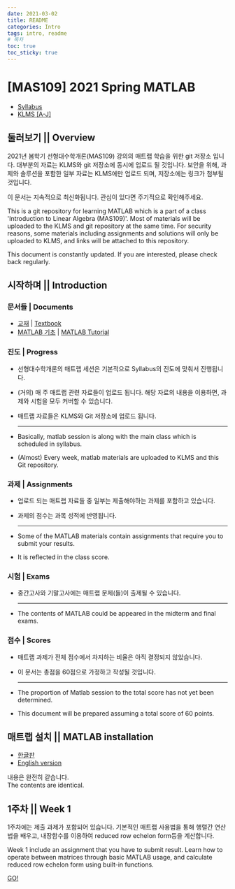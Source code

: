 ```yaml
---
date: 2021-03-02
title: README
categories: Intro
tags: intro, readme
# 목차
toc: true  
toc_sticky: true 
---
```


# [MAS109] 2021 Spring MATLAB

- [Syllabus](Intro/MAS109_Syllabus.pdf)
- [KLMS [A-J]](https://klms.kaist.ac.kr/course/view.php?id=126529)

## 둘러보기 || Overview
2021년 봄학기 선형대수학개론(MAS109) 강의의 매트랩 학습을 위한 git 저장소 입니다. 대부분의 자료는 KLMS와 git 저장소에 동시에 업로드 될  것입니다. 보안을 위해, 과제와 솔루션을 포함한 일부 자료는 KLMS에만 업로드 되며, 저장소에는 링크가 첨부될 것입니다.

이 문서는 지속적으로 최신화됩니다. 관심이 있다면 주기적으로 확인해주세요.

This is a git repository for learning MATLAB which is a part of a class 'Introduction to Linear Algebra (MAS109)'. Most of materials will be uploaded to the KLMS and git repository at the same time. For security reasons, some materials including assignments and solutions will only be uploaded to KLMS, and links will be attached to this repository.

This document is constantly updated. If you are interested, please check back regularly.

## 시작하며 || Introduction
### 문서들 | Documents
- [교재](<Intro/[MAS109] Learning MATLAB with Linear Algebra (Jeon, Lee).pdf>) | 
[Textbook](<Intro/[MAS109] Learning MATLAB with Linear Algebra (Jeon, Lee).pdf>)
- [MATLAB 기초](<Intro/tutorial/MATLAB Tutorial (Spring, 2021).md>) | 
[MATLAB Tutorial](<Intro/tutorial/MATLAB Tutorial (Spring, 2021).md>)

### 진도 | Progress
- 선형대수학개론의 매트랩 세션은 기본적으로 Syllabus의 진도에 
맞춰서 진행됩니다.
- (거의) 매 주 매트랩 관련 자료들이 업로드 됩니다. 해당 자료의 내용을 이용하면, 과제와 시험을 모두 커버할 수 있습니다.
- 매트랩 자료들은 KLMS와 Git 저장소에 업로드 됩니다.

    ---

- Basically, matlab session is along with the main class which is scheduled in syllabus.
- (Almost) Every week, matlab materials are uploaded to KLMS and this Git repository.

### 과제 | Assignments
- 업로드 되는 매트랩 자료들 중 일부는 제출해야하는 과제를 포함하고 있습니다.
- 과제의 점수는 과목 성적에 반영됩니다.

    ---

- Some of the MATLAB materials contain assignments that require you to submit your results.
- It is reflected in the class score.

### 시험 | Exams
- 중간고사와 기말고사에는 매트랩 문제(들)이 출제될 수 있습니다. 

    ---

- The contents of MATLAB could be appeared in the midterm and final exams.

### 점수 | Scores
- 매트랩 과제가 전체 점수에서 차지하는 비율은 아직 결정되지 않았습니다.
- 이 문서는 총점을 60점으로 가정하고 작성될 것입니다.

    ---

- The proportion of Matlab session to the total score has not yet been determined.
- This document will be prepared assuming a total score of 60 points.

## 매트랩 설치 || MATLAB installation
- [한글판](Intro/install_guide/2021-03-02-installguide.md)
- [English version](Intro/install_guide/2021-03-02-gnstallguideeng.md)

내용은 완전히 같습니다.\
The contents are identical.

## 1주차 || Week 1
1주차에는 제출 과제가 포함되어 있습니다. 기본적인 매트랩 사용법을 통해 행렬간 연산법을 배우고, 내장함수를 이용하여 reduced row echelon form등을 계산합니다.

Week 1 include an assignment that you have to submit result. Learn how to operate between matrices through basic MATLAB usage, and calculate reduced row echelon form using built-in functions.

[GO!](<weeks/week1/readme_week1.md>)
